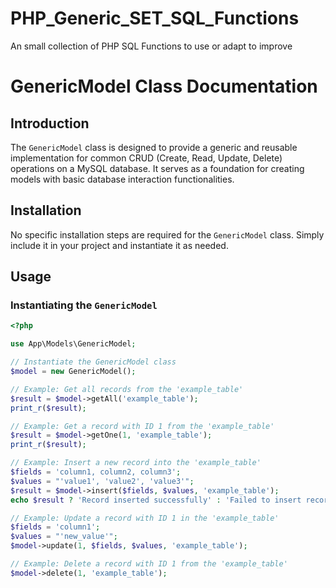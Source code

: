 # PHP_Generic_SET_SQL_Functions
An small collection of PHP SQL Functions to use or adapt to improve

# GenericModel Class Documentation

## Introduction

The `GenericModel` class is designed to provide a generic and reusable implementation for common CRUD (Create, Read, Update, Delete) operations on a MySQL database. It serves as a foundation for creating models with basic database interaction functionalities.

## Installation

No specific installation steps are required for the `GenericModel` class. Simply include it in your project and instantiate it as needed.

## Usage

### Instantiating the `GenericModel`

```php
<?php

use App\Models\GenericModel;

// Instantiate the GenericModel class
$model = new GenericModel();

// Example: Get all records from the 'example_table'
$result = $model->getAll('example_table');
print_r($result);

// Example: Get a record with ID 1 from the 'example_table'
$result = $model->getOne(1, 'example_table');
print_r($result);

// Example: Insert a new record into the 'example_table'
$fields = 'column1, column2, column3';
$values = "'value1', 'value2', 'value3'";
$result = $model->insert($fields, $values, 'example_table');
echo $result ? 'Record inserted successfully' : 'Failed to insert record';

// Example: Update a record with ID 1 in the 'example_table'
$fields = 'column1';
$values = "'new_value'";
$model->update(1, $fields, $values, 'example_table');

// Example: Delete a record with ID 1 from the 'example_table'
$model->delete(1, 'example_table');


